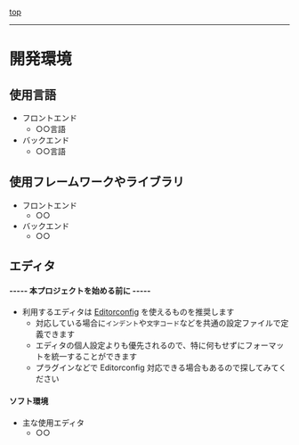 [top](../README.md)

---

# 開発環境

## 使用言語

* フロントエンド
  * ○○言語
* バックエンド
  * ○○言語

## 使用フレームワークやライブラリ

* フロントエンド
  * ○○
* バックエンド
  * ○○

## エディタ

#### ----- 本プロジェクトを始める前に -----

* 利用するエディタは [Editorconfig](https://editorconfig.org/) を使えるものを推奨します
    * 対応している場合に`インデント`や`文字コード`などを共通の設定ファイルで定義できます
    * エディタの個人設定よりも優先されるので、特に何もせずにフォーマットを統一することができます
    * プラグインなどで Editorconfig 対応できる場合もあるので探してみてください

#### ソフト環境

* 主な使用エディタ
    * ○○

